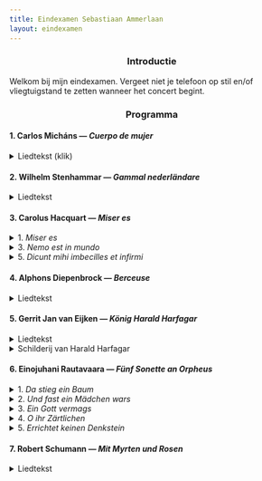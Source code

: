 ```yaml
---
title: Eindexamen Sebastiaan Ammerlaan
layout: eindexamen
---
```


<style>

.eindexamen
{
	white-space: pre;
}

.song
{
background: #444;
overflow: auto;
zoom: 1.0;
padding-bottom: 1em;
border: 1px solid #000;
}

.song .lyrics
{
float: left;
color: #ddd;
margin: 1em;
width: 20em;
}

.song #russian.lyrics { background: #009; }

.song #english.lyrics { background: #090; }   

.song .lyrics p { margin: .5em .2em; }
</style>
<center>

### Introductie
</center>
Welkom bij mijn eindexamen. Vergeet niet je telefoon op stil en/of vliegtuigstand te zetten wanneer het concert begint. 

<center>

### Programma
</center>

#### 1. Carlos Micháns ⁠— *Cuerpo de mujer*

<details><summary class="f5">Liedtekst (klik)</summary>
<div align="right">

**Pablo Neruda**
</div>
<p class="f6 lh-copy eindexamen overflow-auto">
Cuerpo de mujer, blancas colinas, muslos blancos,
	<i>Lichaam van een vrouw, blanke heuvels, blanke dijen,</i>
te pareces al mundo en tu actitud de entrega.
	<i>je lijkt op een wereld in je houding van overgave</i>
Mi cuerpo de labriego salvaje te socava
	<i>Mijn arbeiderslijf graaft ruw in je</i>
y hace saltar el hijo del fondo de la tierra.
	<i>en laat de zoon opspringen uit het diepst van de aarde.</i><br>
Fui solo como un túnel. De mí huían los pájaros
	<i>Ik ging alleen als een tunnel. Van mij vluchten de vogels</i>
y en mí la noche entraba su invasión poderosa.
	<i>en de nacht betrad mij met een krachtige invasie.</i>
Para sobrevivirme te forjé como un arma,
	<i>Om mezelf te overleven smeedde ik je als een wapen,</i>
como una flecha en mi arco, como una piedra en mi honda.
	<i>als een pijl in mijn boog, als een steen in mijn slinger.</i><br>
Pero cae la hora de la venganza, y te amo.
	<i>Maar het uur van de wraak valt, en ik hou van je.</i>
Cuerpo de piel, de musgo, de leche ávida y firme.
	<i>Lichaam van huid, van mos, van gretige en ferme melk.</i>
Ah los vasos del pecho! Ah los ojos de ausencia!
	<i>Ah de schepen van de borst! Ah de ogen van afwezigheid!</i>
Ah las rosas del pubis! Ah tu voz lenta y triste!
	<i>Ah de rozen van het schaambeen! Ah je zachte en trieste stem!</i><br>
Cuerpo de mujer mía, persistiré en tu gracia.
	<i>Vrouwenlichaam van mij, ik besta voort in jouw gratie.</i><br>
</p>
</details>

#### 2. Wilhelm Stenhammar ⁠— *Gammal nederländare*

<details><summary class="f5">Liedtekst</summary>
<div align="right">

**Bo Bergman**
</div>
<p class="f6 lh-copy eindexamen overflow-auto">
Det är inte roligt att stå och bulta längre Katinka.
	<i>Het is niet leuk meer om te staan kloppen, Katinka.</i>
Månen lyser och vädren gå,
	<i>De maan schijnt en de wind zwelt,</i>
och de frusna stjärnorna blinka.
	<i>en de bevroren sterren twinkelen.</i>
Min knoge är rod, min näsa blå.
	<i>Mijn knokkels zijn rood, mijn neus blauw.</i>
Se så, 
	<i>Kijk,</i>
lyft nu på dörrens klinka.
	<i>hef nu de deurklink op.</i><br>
Glänta på dörrn och låt mig få
	<i>Zet de deur op een kier en laat me</i>
tak över huvudet, din slinka.
	<i>een dak boven het hoofd hebben, jij sloerie.</i>
Du skall duka ett bord med små
	<i>Je zal een tafel dekken met kleine</i>
förgyllda koppar som vinka,
	<i>vergulde kopjes met een wenk,</i>
öl och brännvin och ost för två
	<i>Ale (bier) en brandewijn en kaas voor twee</i>
och så
	<i>en ook</i>
en fet och rykande skinka.
	<i>een vette en stomende ham.</i>
</p>
</details>

#### 3. Carolus Hacquart ⁠— *Miser es*

<details><summary class="f5">1. <i>Miser es</i></summary>
<div align="right">

**Thomas à Kempis**
</div>
<p class="f6 lh-copy eindexamen overflow-auto">
Miser es ubicumque fueris
	<i>Miserabel ben je waar je ook bent</i>
et quocumque te verteris
	<i>en waarheen je ook keert</i>
nisi ad Deum te convertas.
	<i>als je je niet tot de Heer bekeert.</i><br>
Quid turbaris
	<i>Waarom ben je verstoord</i>
qui a non succedit 
	<i>als alles niet lukt</i>
tibi sicut vis et desideras.
	<i>zoals jij wilt en verlangt.</i>
</p>
</details>

<details><summary class="f5">3. <i>Nemo est in mundo</i></summary>
<p class="f6 lh-copy eindexamen overflow-auto">
Nemo est in mundo
	<i>Er is niemand op de aarde</i>
sine aliqua tribulatione et angustia
	<i> zonder beproevingen en angst</i>
quam vis rex sit vel regina.
	<i>of je koning of koningin bent.</i>
</p>
</details>

<details><summary class="f5">5. <i>Dicunt mihi imbecilles et infirmi</i></summary>
<p class="f6 lh-copy eindexamen overflow-auto">
Dicunt mihi imbecilles et infirmi:
	<i>Zeggen veel imbecielen en zieken:</i>
"Ecce quam bonam vitam ille homo habet 
	<i>"Kijk wat een goed leven die man heeft</i>
Quam dives quam magnus quam potens et excelsus."
	<i>Hoe rijk en groots en machtig en krachtig."</i><br>
(6: Sed attende ad cælestia bona 
	<i>(Maar luister naar de hemelse goedheid</i>
et vide bis quod omnia ista temporalia nulla sunt.)
	<i>en zie dat al dit tijdelijke niets is.)</i>
</p>
</details>

#### 4. Alphons Diepenbrock ⁠— *Berceuse*

<details><summary class="f5">Liedtekst</summary>
<div align="right">

**Charles van Lerberghe**
</div>
<p class="f6 lh-copy eindexamen overflow-auto">
Le Seigneur a dit à son enfant:
	<i>De man heeft gezegd aan zijn kind:</i>
Va, par le clair jardin innocent des anges,
	<i>Ga naar de heldere onschuldige tuin van de engelen,</i>
où brillent les pommes et les roses. 
	<i>waar de appels en rozen fonkelen</i>
Il est à toi. C'est ton royaume.
	<i>Het is van jou. Het is jouw koninkrijk.</i><br>
Mais ne cueille des choses 
	<i>Maar pluk niks van de dingen</i>
Que la fleur;
	<i>dan de bloem;</i>
Laisse le fruit aux branches,
	<i>Laat het fruit aan de takken,</i>
N'approfondis pas le bonheur.
	<i>Zoek niet te veel geluk.</i><br>
Ne cherche pas à connaître
	<i>Streef niet te kennen</i>
Le secret de la terre
	<i>Het geheim van de aarde</i>
Et l'énigme des êtres.
	<i>En het enigma van het zijn.</i>
N'écoute pas la voix qui t'attire
	<i>Luister niet naar de stem die je lokt</i>
Au fond de l'ombre, la voix qui tente,
	<i>In het diepst van de schaduw, de stem die lonkt,</i>
La voix du serpent, ou la voix des sirènes,
	<i>De stem van de slang, of de stem van de sirenen,</i>
Ou celle des colombes ardentes
	<i>Of die van de vurige duiven</i>
Aux bosquets sombres de l'Amour.
	<i>In de sombere bosjes van de liefde.</i><br>
Reste ignorante, ne pense pas; chante.
	<i>Blijf onwetend, denk niet na; zing.</i>
Tout science est vaine,
	<i>Alle kennis is ijdelheid</i>
N'aime que la beauté.
	<i>Hou van niks dan de schoonheid.</i>
Et qu'elle soit pour toi toute la vérité.
	<i>En moge dat alle waarheid zijn die je nodig hebt.</i>
</p>
</details>

#### 5. Gerrit Jan van Eijken ⁠— *König Harald Harfagar*

<details><summary class="f5">Liedtekst</summary>
<div align="right">

**Heinrich Heine**
</div>
<p class="f6 lh-copy eindexamen overflow-auto">
Der König Harald Harfagar
	<i>De koning Harald Harfagar</i>
Sitzt unten in Meeresgründen,
	<i>Zit onder op de zeebodem,</i>
Bei seiner schönen Wasserfee;
	<i>Bij zijn mooie waterfee</i>
Die Jahre kommen und schwinden.
	<i>De jaren komen en gaan.</i><br>
Von Nixenzauber gebannt und gefeit,
	<i>Door watergeestenmagie verbannen en immuun,</i>
Er kann nicht leben, nicht sterben;
	<i>Hij kan niet leven, niet sterven;</i>
Zweihundert Jahre dauert schon
	<i>Tweehonderd jaar duurt al</i>
Sein seliges Verderben.
	<i>Zijn zalig verderf.</i><br>
Des Königs Haupt liegt auf dem Schoß
	<i>Het hoofd van de koning ligt op de schoot</i>
Der holden Frau, und mit Schmachten
	<i>Van de schone vrouw, en smachtend</i>
Schaut er nach ihren Augen empor;
	<i>Kijkt hij naar haar ogen op</i>
Kann nicht genug sie betrachten.
	<i>Kan niet genoeg ze aanschouwen.</i><br>
Sein goldnes Haar ward silbergrau,
	<i>Zijn gouden haar werd zilvergrijs</i>
Es treten die Backenknochen
	<i>De jukbeenderen treden</i>
Gespenstisch hervor aus dem gelben Gesicht
	<i>Geestachtig naar buiten uit het gele gezicht</i>
Der Leib ist welk und gebrochen.
	<i>Het lijf is week en gebroken</i><br>
Manchmal aus seinem Liebestraum
	<i>Soms uit zijn liefdesdroom</i>
Wird er plötzlich aufgeschüttert,
	<i>Wordt hij plotseling opgeschud</i>
Denn droben stürmt so wild die Flut
	<i>Want boven stormt zo wild de vloed</i>
Und das gläserne Schloß erzittert.
	<i>En het glazen slot trilt</i><br>
Manchmal ist ihm, als hört er im Wind
	<i>Soms is het hem, alsof hij hoort in de wind</i>
Normannenruf erschallen;
	<i>Een Noormannenroep schallen;</i>
Er hebt die Arme mit freudiger Hast,
	<i>Hij heft zijn armen met vreugdige haast,</i>
Läßt traurig sie wieder fallen.
	<i>Laat ze treurig weer vallen.</i><br>
Manchmal ist ihm, als hört er gar,
	<i>Soms is het hem, alsof hij zelfs hoort,</i>
Wie die Schiffer singen hier oben
	<i>Hoe de schippers zingen hierboven</i>
Und den König Harald Harfagar
	<i>En de Koning Harald Harfagar</i>
Im Heldenliede loben.
	<i>In heldenliederen loven.</i><br>
Der König stöhnt und schluchzt und weint
	<i>De koning steunt en snikt en weent</i>
Alsdann aus Herzensgrunde.
	<i>Vervolgens uit hartsredenen</i>
Schnell beugt sich hinab die Wasserfee
	<i>Snel buigt zich omlaag de waterfee</i>
Und küßt ihn mit lachendem Munde.
	<i>En kust hem met lachende mond.</i>
</p>
</details>

<details><summary class="f5">Schilderij van Harald Harfagar</summary><p class="f6 lh-copy eindexamen overflow-auto">
	<figure class="w-50-ns br3 ma0 ba b--light-gray">
		<img src="/images/blog/2020/Harald_Harfagar.jpg" alt="Harald_Harfagar" class="br3 br--top">
		<figcaption class="tc">Gustave Max Stevens (1871-1946) ⁠— Le Roi Harald Harfagar</figcaption>
	</figure>
</p>
</details>

#### 6. Einojuhani Rautavaara ⁠— *Fünf Sonette an Orpheus*

<details><summary class="f5">1. <i>Da stieg ein Baum</i></summary>
<div align="right">

**Rainer Maria Rilke**
</div>
<p class="f6 lh-copy eindexamen overflow-auto">
Da stieg ein Baum. O reine Übersteigung!
	<i>Daar steeg een boom. O pure overstijging!</i>
O Orpheus singt! O hoher Baum im Ohr.
	<i>O Orpheus zingt! O hoge boom in het oor.</i>
Und alles schwieg. Doch selbst in der verschweigung
	<i>En alles zweeg. Maar zelfs in de verstilling</i>
ging neuer Anfang, Wink und Wandlung vor.
	<i>kwam een nieuw begin, een wenk en verandering.</i><br>
Tiere aus Stille drangen aus dem klaren
	<i>Dieren uit stilte drongen uit het heldere</i>
gelösten wald von Lager und Genist;
	<i>verloste woud uit hollen en nesten;</i>
und da ergab sich, daß sie nicht aus List
	<i>en daar bleek, dat zij niet uit listigheid</i>
und nicht aus Angst in sich so leise waren,
	<i>en niet uit angst zo zacht waren,</i><br>
sondern aus Hören. Brüllen, Schrei, Geröhr
	<i>maar uit horen. Brullen, huilen, geschreeuw</i>
schien klein in ihren Herzen. Und wo eben
	<i>schenen klein in hun harten. En waar zojuist</i>
kaum eine Hütte war, dies zu empfangen,
	<i>nauwelijks een hut was om deze te ontvangen,</i><br>
ein Unterschlupf aus dunkelstem Verlangen
	<i>een onderdak uit het donkerste verlangen</i>
mit einem Zugang, dessen Pfosten beben, 
	<i>met een toegang waarvan de deurposten beven</i>
da schufst du ihnen Tempel im Gehör.
	<i>daar schep jij je tempel in het gehoor.</i>
</p>
</details>

<details><summary class="f5">2. <i>Und fast ein Mädchen wars</i></summary>
<p class="f6 lh-copy eindexamen overflow-auto">
Und fast ein Mädchen wars und ging hervor
	<i>En bijna een meisje was het en verscheen</i>
aus diesem einigen Glück von Sang und Leier
	<i>uit dit unieke geluk van zang en lier</i>
und glänzte klar durch ihre Frühlingsschleier
	<i>en glinsterde helder door jaar lentesluier</i>
und machte sich ein Bett in meinem Ohr.
	<i>en maakte zich een bed in mijn oor.</i><br>
Und schlief in mir. Und alles war ihr Schlaf.
	<i>En sliep in mij. En alles was haar slaap.</i>
Die Bäume, die ich je bewundert, diese 
	<i>De bomen, die ik zo bewonder, deze</i>
fühlbare Ferne, die gefühlte Wiese
	<i>voelbare verte, de gevoelde weide</i>
und jedes Staunen, das mich selbst betraf.
	<i>en elke verbazing, die mij zelf betrof.</i><br>
Sie schlief die Welt. Singender Gott, wie hast 
	<i>Ze sliep de wereld. Zingende god, hoe heb</i>
du sie vollendet, daß sie nicht begehrte 
	<i>je het klaargespeeld, dat ze niet begeerde</i>
erst wach zu sein? Sieh, sie erstand und schlief. 
	<i>eerst wakker te zijn? Zie, ze stond op en sliep.</i><br>
Wo ist ihr Tod? O, wirst du dies Motiv 
	<i>Waar is haar dood? O, wil je dit motief</i>
erfinden noch, eh sich dein Lied verzehrte?—
	<i>uitwerken nog, voor je lied verteerd wordt?—</i>
Wo sinkt sie hin aus mir?... Ein Mädchen fast...
	<i>Waar zinkt ze heen uit mij?... Een meisje bijna...</i>
</p>
</details>

<details><summary class="f5">3. <i>Ein Gott vermags</i></summary>
<p class="f6 lh-copy eindexamen overflow-auto">
Ein Gott vermags. Wie aber, sag mir, soll
	<i>Een god kan het. Hoe echter, zeg me, kan</i>
ein Mann ihm folgen durch die schmale Leier?
	<i>een man hem volgen met de smalle lier?</i>
Sein Sinn ist Zwiespalt. An der Kreuzung zweier
	<i>Zijn zin is dubbelzinnig. Aan de kruising van twee</i>
Herzwege steht kein Tempel für Apoll.
	<i>hartenstromen staat geen tempel voor Apollo.</i><br>
Gesang, wie du ihn lehrst, ist nicht Begehr,
	<i>Zang, hoe je het leert, is niet begeerte,</i>
nicht Werbung um ein endlich noch Erreichtes;
	<i>niet werving voor iets eindelijk bereikts;</i>
Gesang ist Dasein. Für den Gott ein Leichtes.
	<i>zang is zijn. Voor een god iets lichts.</i>
Wann aber sind wir? Und wann wendet er
	<i>Wanneer echter zijn wij? En wanneer wendt hij</i><br>
an unser Sein die Erde und die Sterne?
	<i>aan ons *zijn* de aarde en de sterren?</i>
Dies ists nicht, Jüngling, Daß du liebst, wenn auch
	<i>Dit is niet, jongeling, wat je liefhebt, als ook</i>
die Stimme dann den Mund dir aufstößt,—lerne
	<i>de stemmen dan de mond je openstoot,—leer</i><br>
vergessen, daß du aufsangst. Das verrinnt.
	<i>vergeten, dat je opzong. Dat verloopt.</i> 
In Wahrheit singen, ist ein andrer Hauch.
	<i>In waarheid zingen, is een andere adem.</i>
Ein Hauch um nichts. Ein Wehn im Gott. Ein Wind.
	<i>Een adem om niets. Een ween in god. Een wind.</i>
</p>
</details>

<details><summary class="f5">4. <i>O ihr Zärtlichen</i></summary>
<p class="f6 lh-copy eindexamen overflow-auto">
O ihr Zärtlichen, tretet zuweilen
	<i>O jullie zachtmoedigen, treed nu en dan</i>
in den Atem, der euch nicht meint,
	<i>in de adem, die niet voor jullie is bedoeld,</i>
laßt ihn an eueren Wangen sich teilen,
	<i>laat hem op jullie wangen zich breken,</i>
hinter euch zittert er, wieder vereint.
	<i>achter jullie trilt hij, weer verenigd.</i><br>
O ihr Seligen, o ihr Heilen,
	<i>O jullie zaligen, o jullie helen,</i>
die ihr der Anfang der Herzen scheint
	<i>jullie die het begin lijken van harten</i>
Bogen der Pfeile und Ziele von Pfeilen,
	<i>Boog van pijlen en doelwit van pijlen,</i>
ewiger glänzt euer Lächeln verweint.
	<i>eeuwig glanst jullie lachen betraand.</i><br>
Fürchtet euch nicht zu leiden, die Schwere,
	<i>Vrees niet te lijden, het zware,</i>
gebt sie zurück an der Erde Gewicht;
	<i>geef het gewicht ervan terug aan de aarde;</i>
schwer sind die Berge, schwer sind die Meere.
	<i>zwaar zijn de bergen, zwaar zijn de zeeën.</i><br>
Selbst die als Kinder ihr pflanztet, die Bäume,
	<i>Zelfs wat als kinderen jullie plantten, de bomen,</i>
wurden zu schwer längst; ihr trüget sie nicht.
	<i>werden lang geleden te zwaar; jullie kunnen ze niet dragen.</i> 
Aber die Lüfte ... aber die Räume ...
	<i>Maar de luchten ... maar de ruimtes ...</i>
</p>
</details>

<details><summary class="f5">5. <i>Errichtet keinen Denkstein</i></summary>
<p class="f6 lh-copy eindexamen overflow-auto">
Errichtet keinen Denkstein. Laßt die Rose
	<i>Richt geen gedenksteen op. Laat de roos</i>
nur jedes Jahr zu seinen Gunsten blühn.
	<i>slechts elk jaar in zijn belang bloeien.</i> 
Denn Orpheus ists. Seine Metamorphose
	<i>Want het is Orpheus. Zijn metamorfose</i>
in dem und dem. Wir sollen uns nicht mühn
	<i>in dit en dat. We moeten ons niet moeien</i><br>
um andre Namen. Ein für alle Male
	<i>om andere namen. Eens en voor altijd</i>
ists Orpheus, wenn es singt. Er kommt und geht.
	<i>is het Orpheus, wanneer er gezongen wordt. Hij komt en gaat.</i>
Ists nicht schon viel, wenn er die Rosenschale
	<i>Is het niet al veel, wanneer hij de rozenschalen</i>
um ein paar Tage manchmal übersteht?
	<i>voor een paar dagen soms overleeft?</i><br>
O wie er schwinden muß, daß ihrs begrifft!
	<i>O hoe hij tanen moet, dat je dat begrijpt!</i>
Und wenn ihm selbst auch bangte, daß er schwände.
	<i>En wanneer hij zelf ook vreesde, dat hij taande.</i>
Indem sein Wort das Hiersein übertrifft,
	<i>Terwijl zijn woord het hierzijn overtreft.</i><br>
ist er schon dort, wohin ihrs nicht begleitet.
	<i>is hij al daar, waarheen je hem niet begeleidt.</i>
Der Leier Gitter zwängt ihm nicht die Hände.
	<i>De frets van de lier binden hem niet de handen.</i>
Und er gehorcht, indem er überschreitet.
	<i>En hij gehoorzaamt, doordat hij overschrijdt.</i>
</p>
</details>



#### 7. Robert Schumann ⁠— *Mit Myrten und Rosen*

<details><summary class="f5">Liedtekst</summary>
<div align="right">

**Heinrich Heine**
</div>
<p class="f6 lh-copy eindexamen overflow-auto">
Mit Myrthen und Rosen, lieblich und hold,
	<i>Met mirte en rozen, lieflijk en vertrouwd,</i>
Mit duft’gen Zypressen und Flittergold,
	<i>Met geurende cipressen en klatergoud,</i>
Möcht’ ich zieren dies Buch wie ’nen Totenschrein,
	<i>Wilde ik kleden dit boek als een dodenschrijn,</i>
Und sargen meine Lieder hinein.
	<i>En mijn liederen erin begraven</i><br>
O könnt’ ich die Liebe sargen hinzu!
	<i>O kon ik maar de liefde daarin begraven!</i>
Auf dem Grabe der Liebe wächst Blümlein der Ruh’,
	<i>In het graf van de liefde groeit het bloemetje van de rust,</i>
Da blüht es hervor, da pflückt man es ab,—
	<i>Daar schiet het omhoog, daar plukt men het af,—</i>
Doch mir blüht’s nur, wenn ich selber im Grab.
	<i>Maar bij mij bloeit het pas, als ik zelf in mijn graf lig.</i><br>
Hier sind nun die Lieder, die einst so wild,
	<i>Hier zijn nu de liederen, die eens zo wild,</i>
Wie ein Lavastrom, der dem Ätna entquillt,
	<i>Als een lavastroom, die de Etna ontwelt,</i>
Hervorgestürzt aus dem tiefsten Gemüt,
	<i>Omhooggeperst uit het diepste gevoel,</i>
Und rings viel blitzende Funken versprüht!
	<i>En rondom veel flitsende vonken sproeit!</i><br>
Nun liegen sie stumm und totengleich,
	<i>Nu liggen ze stom en als doden gelijk,</i>
Nun starren sie kalt und nebelbleich,
	<i>Nu staren ze koud en nevelbleek,</i>
Doch aufs neu’ die alte Glut sie belebt,
	<i>Maar ze beleven opnieuw hun oude gloed,</i>
Wenn der Liebe Geist einst über sie schwebt.
	<i>Als de lieve geest eens over ze zweeft.</i><br>
Und es wird mir im Herzen viel Ahnung laut:
	<i>En in mijn hart groeit het sterke vermoeden:</i>
Der Liebe Geist einst über sie taut;
	<i>De lieve geest stort zijn dauw eens over haar heen;</i>
Einst kommt dies Buch in deine Hand,
	<i>Eens komt dit boek in jouw hand,</i>
Du süsses Lieb im fernen Land.
	<i>Jij zoete geliefde in een ver land.</i><br>
Dann löst sich des Liedes Zauberbann,
	<i>Dan breekt de toverspreuk van het lied los,</i>
Die blassen Buchstaben schaun dich an,
	<i>De bleke letters kijken je aan,</i>
Sie schauen dir flehend ins schöne Aug’,
	<i>Ze kijken je smekend in je mooie ogen,</i>
Und flüstern mit Wehmut und Liebeshauch.
	<i>En fluisteren met weemoed en liefdeszucht.</i>
</p>
</details>


<!-- 
<center>

### Dank
</center>





<details><summary class="f5">(Klik)</summary>
<p class="f6 lh-copy">

Veel dank aan Selma Harkink, mijn *maestra* de afgelopen vier jaar waar ik zo veel van heb geleerd.

Veel dank aan Mariken Zandvliet en Carl van Reenen, mijn genadeloze correpetitoren de afgelopen jaren. 

Ook veel dank aan Jasper Schweppe, die mij het afgelopen jaar de kneepjes van het bariton-zijn heeft geleerd.

Veel dank aan Jón Þorsteinsson, die mij de eerste drie jaar aan het Utrechts Conservatorium wegwijs heeft gemaakt in het zingen na een leven van strijken.

Veel dank aan David Wilson-Johnson, Kaspar Kröner en Elisabeth Blom, de zangdocenten die mij geholpen hebben het conservatorium überhaupt binnen te komen.

Veel dank aan mijn ouders en aan Margreet en Els. Ik heb het hart niet op de tong, maar jullie stelden mij in staat zo ver te komen en ik probeer dat elke dag opnieuw te verdienen.

Veel dank aan mijn medezangers op het conservatorium. Ik heb er de afgelopen zeven jaar veel zien komen en gaan, en allen hebben mijn leven verder verrijkt. Met name veel dank aan Robin Lammertink voor haar medewerking aan dit examen, *nota bene* vlak voor haar eigen examen! 

Ook veel dank aan Veronika Akhmetchina, mijn *partner in crime* voor heel veel projecten de afgelopen jaren. Door Covid-19 helaas niet met mij op het podium, maar wel achter de schermen actief met het licht.

Veel dank aan alle andere musici met wie ik éigenlijk had gepland te zingen of spelen tijdens dit eindexamen. 

Veel dank aan Wilfred van de Peppel en Gusta Gerritsen, die me hebben geleerd hoe ik op een podium moet staan en hoe ik met de aandacht van een publiek om moet gaan.

Dank ook aan de medewerkers van het Utrechts Conservatorium. Ondanks een pandemie(!) stellen zij ons tóch in staat een fysiek eindexamen te hebben, waar bijna alle andere conservatoria dat niet doen.

Boven alles, natuurlijk: dank aan Sanne. Na de hele dag in de praktijk heeft ze ook nog energie voor mij en mijn onzin. Veel liefde daarvoor.
</p>
</details> -->